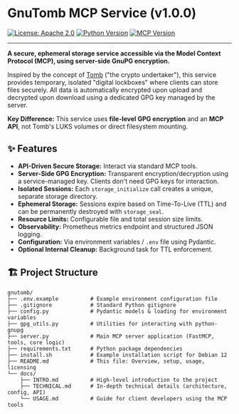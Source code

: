 # GnuTomb MCP Service (v1.0.0)

[![License: Apache 2.0](https://img.shields.io/badge/License-Apache%202.0-blue.svg)](https://www.apache.org/licenses/LICENSE-2.0) <!-- Assuming Apache 2.0, update if different -->
[![Python Version](https://img.shields.io/badge/python-3.10+-blue.svg)](https://www.python.org/downloads/)
[![MCP Version](https://img.shields.io/badge/MCP-Compliant-success.svg)](https://modelcontextprotocol.info/)

---

**A secure, ephemeral storage service accessible via the Model Context Protocol (MCP), using server-side GnuPG encryption.**

Inspired by the concept of [Tomb](https://www.dyne.org/software/tomb/) ("the crypto undertaker"), this service provides temporary, isolated "digital lockboxes" where clients can store files securely. All data is automatically encrypted upon upload and decrypted upon download using a dedicated GPG key managed by the server.

**Key Difference:** This service uses **file-level GPG encryption** and an **MCP API**, not Tomb's LUKS volumes or direct filesystem mounting.

## ✨ Features

*   **API-Driven Secure Storage:** Interact via standard MCP tools.
*   **Server-Side GPG Encryption:** Transparent encryption/decryption using a service-managed key. Clients don't need GPG keys for interaction.
*   **Isolated Sessions:** Each `storage_initialize` call creates a unique, separate storage directory.
*   **Ephemeral Storage:** Sessions expire based on Time-To-Live (TTL) and can be permanently destroyed with `storage_seal`.
*   **Resource Limits:** Configurable file and total session size limits.
*   **Observability:** Prometheus metrics endpoint and structured JSON logging.
*   **Configuration:** Via environment variables / `.env` file using Pydantic.
*   **Optional Internal Cleanup:** Background task for TTL enforcement.

## 🏗️ Project Structure

```plaintext
gnutomb/
├── .env.example          # Example environment configuration file
├── .gitignore            # Standard Python gitignore
├── config.py             # Pydantic models & loading for environment variables
├── gpg_utils.py          # Utilities for interacting with python-gnupg
├── server.py             # Main MCP server application (FastMCP, tools, core logic)
├── requirements.txt      # Python package dependencies
├── install.sh            # Example installation script for Debian 12
├── README.md             # This file: Overview, setup, usage, licensing
└── docs/
    ├── INTRO.md          # High-level introduction to the project
    ├── TECHNICAL.md      # In-depth technical details (architecture, config, API)
    └── USAGE.md          # Guide for client developers using the MCP tools
